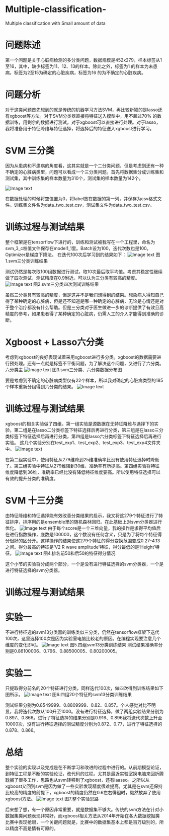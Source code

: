 # Multiple-classification-
Multiple classification with Small amount of data

问题陈述
====
    
  第一个问题是关于心脏病检测的多分类问题，数据规模是452x279，样本标签从1至16，其中，缺少标签为11、12、13的样本。除此之外，标签为1 的样本为未患病，标签为2至15为确定的心脏疾病，标签为16 的为不确定的心脏疾病。

问题分析
====
    
  对于这类问题首先想到的就是传统的机器学习方法SVM，再比较新颖的是lasso还有xgboost等方法。对于SVM分类器直接将特征送入模型中，用不超过70% 的数据训练，用剩余的数据进行测试。对于xgboost可以直接进行处理。对于lasso，我将准备用于特征降维与特征选择，将选择后的特征送入xgboost进行学习。
  
SVM 三分类
====
    
  因为从患病和不患病的角度看，这其实就是一个二分类问题，但是考虑到还有一种不确定的心脏病类型，问题可以看成一个三分类问题。首先将数据集分成训练集和测试集，其中训练集的样本数量为310个，测试集的样本数量为142个。

![Image text](https://github.com/marsmarcin/Multiple-classification-/blob/master/pictures/Table1.png)
    
  在数据处理的时候将空值置为0，将label放在数据的第一列，并保存为csv格式文件。训练集文件名为data_two_test.csv，测试集文件为data_two_test.csv。
  
训练过程与测试结果
===
    
  整个框架是在tensorflow下进行的，训练和测试被我写在一个工程里，命名为svm_3_c权值文件保存在model1_1里。Batch设为100，迭代次数也是100。Optimizer是梯度下降法。
  在迭代100次后学习到的结果如下：
![Image text](https://github.com/marsmarcin/Multiple-classification-/blob/master/pictures/pic1.png)
图1.svm三分类训练结果
    
  测试仍然是每次取100组数据进行测试，取10次最后取平均值。考虑其稳定性继续做了四次测试，测试精度在0.9附近。可以认为三分类有较高的精度。
![Image text](https://github.com/marsmarcin/Multiple-classification-/blob/master/pictures/pic2.png)
图2.svm三分类四次测试训练结果
    
  虽然三分类具有较高的精度，但是这并不是我们想得到的结果。想象病人得知自己得了某种确定的心脏病，但是还不知道是哪一种确定的心脏病，无论是心情还是对于整个治疗都没有什么帮助。但是三分类对于医生做进一步的诊断提供了有效且高精度的参考，如果患者得了某种确定的心脏病，仍需人工的介入才能得到准确的诊断。
  
Xgboost + Lasso六分类
====
    
  考虑到xgboost的良好表现试着采用xgboost进行多分类。xgboost的数据需要进行预处理。还有一点就是标签不平衡问题，为了解决这个问题，又进行了六分类。六分类主
![Image text](https://github.com/marsmarcin/Multiple-classification-/blob/master/pictures/pic3.png)
图3.svm三分类、六分类数据分布图
    
  要是考虑到不确定的心脏病类型仅有22个样本，所以我对确定的心脏病类型的185个样本重新分组得到六分类的结果。
![Image text](https://github.com/marsmarcin/Multiple-classification-/blob/master/pictures/Table2.png)

训练过程与测试结果
===
    
  xgboost的相关实验做了四组。第一组实验是源数据在无特征降维与选择下的实验，第二组是在lasso二分类标签下特征选择后再进行分类，第三组是在lasso三分类标签下特征选择后再进行分类，第四组是lasso六分类标签下特征选择后再进行实验。
  这几个实验分别在test_exp1、test_exp2、test_exp3、test_exp4文件夹中。
![Image text](https://github.com/marsmarcin/Multiple-classification-/blob/master/pictures/Table3.png)
    
  在第二组实验中，使用特征从279维降到25维准确率比没有使用特征选择时降低了。第三组实验中特征从279维降到30维，准确率有所提高。第四组实验将特征维度降低到36维，准确率已经比没有降低特征维度要高。所以使用特征选择可以有效的提升分类的准确度。
  
SVM 十三分类
====
    
  由特征降维和特征选择能有效改善分类结果的启示，我又将这279个特征进行了特征排序，排序用的是ensemble里的随机森林回归。在此基础上对svm分类器进行优化。
![Image text](https://github.com/marsmarcin/Multiple-classification-/blob/master/pictures/Table4.png)
  由于每个score是一个三维向量，我的操作是求得平均值后在进行指数操作，底数是100000，这个数没有任何含义，只是为了将每个特征得分很好的区分开。这样操作的结果使这279个特征的得分变换范围变成0.27-4.13之间。得分最高的特征是‘V2 R wave amplitude’特征，得分最低的是‘Height’特征。
![Image text](https://github.com/marsmarcin/Multiple-classification-/blob/master/pictures/pic4.png)
图4.排名前50和后50的特征得分情况
  
  这个小节的实验将分成两个部分，一个是没有进行特征选择的svm分类器，一个是进行特征选择的svm分类器。
  
训练过程与测试结果
===
实验一
==
    
  不进行特征选的svm13分类器的训练类似三分类，仍然在tensorflow框架下迭代100次，这里选择100次是因为实验室电脑比较老的原因。在编程实现要注意几个维度的变化即可。
![Image text](https://github.com/marsmarcin/Multiple-classification-/blob/master/pictures/pic5.png)
图5.四组svm13分类训练结果
  测试结果准确率分别是0.86100006、0.796、0.88500005、0.80200005。
  
实验二
==
    
  只提取得分前名的20个特征进行分类，同样迭代100次，做四次得到训练结果如下图所示。
![Image text](https://github.com/marsmarcin/Multiple-classification-/blob/master/pictures/pic6.png)
图6.四组20个特征的svm13分类训练结果
    
  测试结果分别为0.8549999、0.8809999、0.82、0.857。个人感觉对比不明显，我将迭代次数从100升至1000。没有进行特征选择，做了两组实验结果分别为0.897、0.866。进行了特征选择的结果分别是0.916、0.896我将迭代次数上升至10000次，没有进行特征选择的测试精度分别为0.872、0.77，进行了特征选择的0.878、0.866。
  
总结
====
    
  整个实验的实现以及完成是在不断学习和改进的过程中进行的。从前期模型论证，到特征工程是不断的实验论证，改代码的过程。尤其是最近实验室换电脑来回折腾耽搁了很多工作，思路也从svm转移到了xgboost，还有laasso。之所以从xgboost又回到svm是因为做了一些实验发现精度很难提高，尤其是在svm还保持比较高的精度的前提下，xgboost的精度仍然在0.6左右徘徊时，毅然放弃了使用xgboost方法。
 ![Image text](https://github.com/marsmarcin/Multiple-classification-/blob/master/pictures/pic7.png)
 图7.整个实验思路
    
  后来想了想，有一个原因非常重要，就是数据集不够大。传统的svm方法在针对小数据集类问题表现非常好，而xgboost相关方法从2014年开始在各大数据挖掘类比赛中表现抢眼，一个关键问题就是，比赛中的数据集基本上都是百万级别的，所以精度不高是情有可原的。


